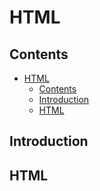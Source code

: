 # HTML

## Contents
- [HTML](#html)
  - [Contents](#contents)
  - [Introduction](#introduction)
  - [HTML](#html-1)

## Introduction

## HTML

